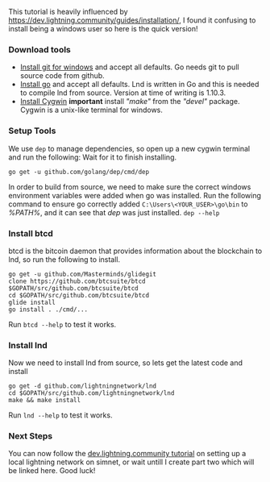 This tutorial is heavily influenced by https://dev.lightning.community/guides/installation/,
I found it confusing to install being a windows user so here is the quick version!

### Download tools
* [Install git for windows](https://git-scm.com/download/win) and accept all defaults. Go needs git to pull source code from github. 
* [Install go](https://golang.org/dl/) and accept all defaults. Lnd is written in Go and this is needed to compile lnd from source. Version at time of writing is 1.10.3.
* [Install Cygwin](https://www.cygwin.com/) **important** install *"make"* from the *"devel"* package. Cygwin is a unix-like terminal for windows.


### Setup Tools
We use `dep` to manage dependencies, so open up a new cygwin terminal and run the following: Wait for it to finish installing.
```
go get -u github.com/golang/dep/cmd/dep
```


In order to build from source, we need to make sure the correct windows environment variables were added when go was installed.
Run the following command to ensure go correctly added `C:\Users\<YOUR_USER>\go\bin` to *%PATH%*, and it can see that *dep* was just installed.
 ```dep --help```

### Install btcd
btcd is the bitcoin daemon that provides information about the blockchain to lnd, so run the following to install.

```
go get -u github.com/Masterminds/glidegit
clone https://github.com/btcsuite/btcd $GOPATH/src/github.com/btcsuite/btcd
cd $GOPATH/src/github.com/btcsuite/btcd
glide install
go install . ./cmd/...
```

Run `btcd --help` to test it works.

### Install lnd
Now we need to install lnd from source, so lets get the latest code and install
```
go get -d github.com/lightningnetwork/lnd
cd $GOPATH/src/github.com/lightningnetwork/lnd
make && make install
```

Run `lnd --help` to test it works.

### Next Steps

You can now follow the [dev.lightning.community tutorial](https://dev.lightning.community/tutorial/) on setting up a local lightning network on simnet, or wait untill I create part two which will be linked here. Good luck! 
